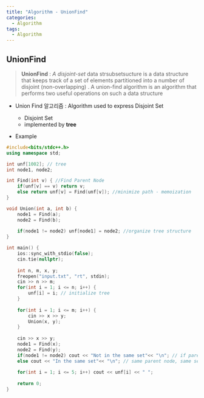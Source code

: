 ```yaml
---
title: "Algorithm - UnionFind"
categories:
  - Algorithm
tags:
  - Algorithm
---
```


## UnionFind 
> **UnionFind**  : *A disjoint-set* data strsubsetsucture is a data structure that keeps track of a set of elements partitioned into a number of disjoint (non-overlapping) . A union-find algorithm is an algorithm that performs two useful operations on such a data structure


- Union Find 알고리즘 : Algorithm used to express Disjoint Set
    - Disjoint Set 
    - implemented by **tree**
    
- Example

```c++
#include<bits/stdc++.h>
using namespace std;

int unf[1002]; // tree
int node1, node2;

int Find(int v) { //Find Parent Node
	if(unf[v] == v) return v;
	else return unf[v] = Find(unf[v]); //minimize path - memoization  
}

void Union(int a, int b) {
	node1 = Find(a);
	node2 = Find(b);
	
	if(node1 != node2) unf[node1] = node2; //organize tree structure
}

int main() {
	ios::sync_with_stdio(false);
	cin.tie(nullptr);
	
	int n, m, x, y;
	freopen("input.txt", "rt", stdin);
	cin >> n >> m;
	for(int i = 1; i <= n; i++) {
		unf[i] = i; // initialize tree
	}
	
	for(int i = 1; i <= m; i++) {
		cin >> x >> y;
		Union(x, y);
	}
	
	cin >> x >> y;
	node1 = Find(x);
	node2 = Find(y);
	if(node1 != node2) cout << "Not in the same set"<< "\n"; // if parentNode not same, not in same set
	else cout << "In the same set"<< "\n"; // same parent node, same set
	
	for(int i = 1; i <= 5; i++) cout << unf[i] << " ";
	
 	return 0;
}
```


